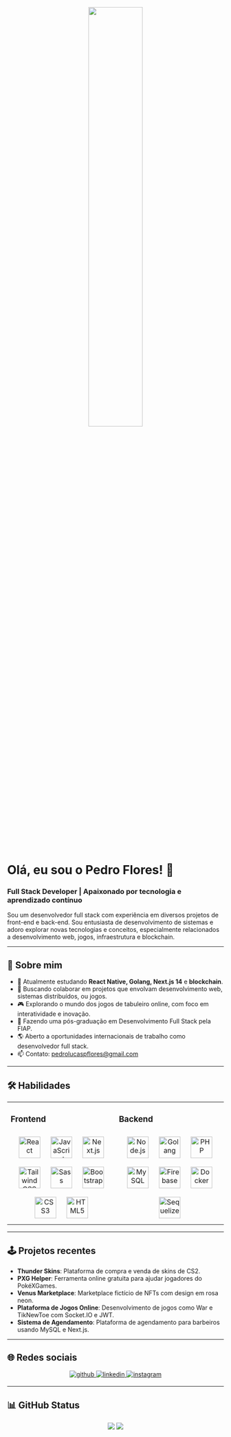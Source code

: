<div align="center">
<img src="https://rishavanand.github.io/static/images/greetings.gif" align="center" style="width: 50%" />
</div>  

# Olá, eu sou o Pedro Flores! 👋  
### Full Stack Developer | Apaixonado por tecnologia e aprendizado contínuo  

Sou um desenvolvedor full stack com experiência em diversos projetos de front-end e back-end. Sou entusiasta de desenvolvimento de sistemas e adoro explorar novas tecnologias e conceitos, especialmente relacionados a desenvolvimento web, jogos, infraestrutura e blockchain.  

---

## 🚀 Sobre mim  
- 🌱 Atualmente estudando **React Native, Golang, Next.js 14** e **blockchain**.  
- 🤝 Buscando colaborar em projetos que envolvam desenvolvimento web, sistemas distribuídos, ou jogos.  
- 🎮 Explorando o mundo dos jogos de tabuleiro online, com foco em interatividade e inovação.  
- 📖 Fazendo uma pós-graduação em Desenvolvimento Full Stack pela FIAP.  
- 🌎 Aberto a oportunidades internacionais de trabalho como desenvolvedor full stack.  
- 📫 Contato: pedrolucaspflores@gmail.com  

---

## 🛠️ Habilidades  

<table><tr><td valign="top" width="50%">

### Frontend  
<div align="center">  
<a href="https://reactjs.org/" target="_blank"><img style="margin: 10px" src="https://profilinator.rishav.dev/skills-assets/react-original-wordmark.svg" alt="React" height="50" /></a>  
<a href="https://www.javascript.com/" target="_blank"><img style="margin: 10px" src="https://profilinator.rishav.dev/skills-assets/javascript-original.svg" alt="JavaScript" height="50" /></a>  
<a href="https://nextjs.org/" target="_blank"><img style="margin: 10px" src="https://profilinator.rishav.dev/skills-assets/nextjs-icon.svg" alt="Next.js" height="50" /></a>  
<a href="https://tailwindcss.com/" target="_blank"><img style="margin: 10px" src="https://profilinator.rishav.dev/skills-assets/tailwindcss-icon.svg" alt="Tailwind CSS" height="50" /></a>  
<a href="https://sass-lang.com/" target="_blank"><img style="margin: 10px" src="https://profilinator.rishav.dev/skills-assets/sass-original.svg" alt="Sass" height="50" /></a>  
<a href="https://getbootstrap.com/" target="_blank"><img style="margin: 10px" src="https://profilinator.rishav.dev/skills-assets/bootstrap-plain.svg" alt="Bootstrap" height="50" /></a>  
<a href="https://www.w3schools.com/css/" target="_blank"><img style="margin: 10px" src="https://profilinator.rishav.dev/skills-assets/css3-original-wordmark.svg" alt="CSS3" height="50" /></a>  
<a href="https://en.wikipedia.org/wiki/HTML5" target="_blank"><img style="margin: 10px" src="https://profilinator.rishav.dev/skills-assets/html5-original-wordmark.svg" alt="HTML5" height="50" /></a>  
</div>

</td><td valign="top" width="50%">

### Backend  
<div align="center">  
<a href="https://nodejs.org/" target="_blank"><img style="margin: 10px" src="https://profilinator.rishav.dev/skills-assets/nodejs-original-wordmark.svg" alt="Node.js" height="50" /></a>  
<a href="https://golang.org/" target="_blank"><img style="margin: 10px" src="https://profilinator.rishav.dev/skills-assets/go-original.svg" alt="Golang" height="50" /></a>  
<a href="https://www.php.net/" target="_blank"><img style="margin: 10px" src="https://profilinator.rishav.dev/skills-assets/php-original.svg" alt="PHP" height="50" /></a>  
<a href="https://www.mysql.com/" target="_blank"><img style="margin: 10px" src="https://profilinator.rishav.dev/skills-assets/mysql-original-wordmark.svg" alt="MySQL" height="50" /></a>  
<a href="https://firebase.google.com/" target="_blank"><img style="margin: 10px" src="https://profilinator.rishav.dev/skills-assets/firebase.png" alt="Firebase" height="50" /></a>  
<a href="https://www.docker.com/" target="_blank"><img style="margin: 10px" src="https://profilinator.rishav.dev/skills-assets/docker-original.svg" alt="Docker" height="50" /></a>  
<a href="https://sequelize.org/" target="_blank"><img style="margin: 10px" src="https://profilinator.rishav.dev/skills-assets/sequelize-original.svg" alt="Sequelize" height="50" /></a>  
</div>

</td></tr></table>  

---

## 🕹️ Projetos recentes  
- **Thunder Skins**: Plataforma de compra e venda de skins de CS2.  
- **PXG Helper**: Ferramenta online gratuita para ajudar jogadores do PokéXGames.  
- **Venus Marketplace**: Marketplace fictício de NFTs com design em rosa neon.  
- **Plataforma de Jogos Online**: Desenvolvimento de jogos como War e TikNewToe com Socket.IO e JWT.  
- **Sistema de Agendamento**: Plataforma de agendamento para barbeiros usando MySQL e Next.js.

---

## 🌐 Redes sociais  
<div align="center">
<a href="https://github.com/oPedroFlores" target="_blank">
<img src=https://img.shields.io/badge/github-%2324292e.svg?&style=for-the-badge&logo=github&logoColor=white alt=github style="margin-bottom: 5px;" />
</a>
<a href="https://linkedin.com/in/pedrolpflores" target="_blank">
<img src=https://img.shields.io/badge/linkedin-%231E77B5.svg?&style=for-the-badge&logo=linkedin&logoColor=white alt=linkedin style="margin-bottom: 5px;" />
</a>
<a href="https://instagram.com/o.pedroflores/" target="_blank">
<img src=https://img.shields.io/badge/instagram-%23000000.svg?&style=for-the-badge&logo=instagram&logoColor=white alt=instagram style="margin-bottom: 5px;" />
</a>  
</div>  

---

## 📊 GitHub Status  
<div align="center">
<img src="https://github-readme-stats.vercel.app/api?username=oPedroFlores&show_icons=true&count_private=true&hide_border=true" align="center" />
<img src="https://github-readme-stats.vercel.app/api/top-langs/?username=oPedroFlores&hide_border=true&layout=compact" align="center" />  
</div>
